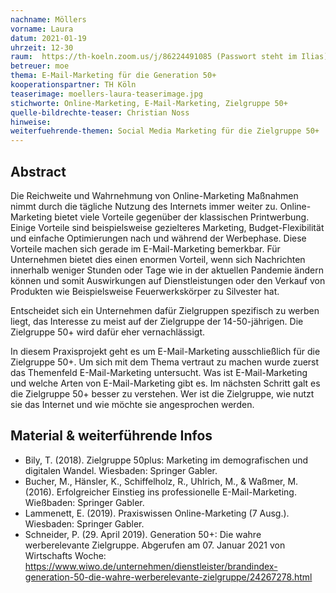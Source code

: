 ```yaml
---
nachname: Möllers
vorname: Laura
datum: 2021-01-19
uhrzeit: 12-30
raum:  https://th-koeln.zoom.us/j/86224491085 (Passwort steht im Ilias) Präsentation
betreuer: moe
thema: E-Mail-Marketing für die Generation 50+
kooperationspartner: TH Köln
teaserimage: moellers-laura-teaserimage.jpg
stichworte: Online-Marketing, E-Mail-Marketing, Zielgruppe 50+
quelle-bildrechte-teaser: Christian Noss
hinweise:
weiterfuehrende-themen: Social Media Marketing für die Zielgruppe 50+ | Online-Kaufverhalten der Zielgruppe
---
```


## Abstract

Die Reichweite und Wahrnehmung von Online-Marketing Maßnahmen nimmt durch die tägliche Nutzung des Internets immer weiter zu. Online-Marketing bietet viele Vorteile gegenüber der klassischen Printwerbung. Einige Vorteile sind beispielsweise gezielteres Marketing, Budget-Flexibilität und einfache Optimierungen nach und während der Werbephase.
Diese Vorteile machen sich gerade im E-Mail-Marketing bemerkbar. Für Unternehmen bietet dies einen enormen Vorteil, wenn sich Nachrichten innerhalb weniger Stunden oder Tage wie in der aktuellen Pandemie ändern können und somit Auswirkungen auf Dienstleistungen oder den Verkauf von Produkten wie Beispielsweise Feuerwerkskörper zu Silvester hat.

Entscheidet sich ein Unternehmen dafür Zielgruppen spezifisch zu werben liegt, das Interesse zu meist auf der Zielgruppe der 14-50-jährigen. Die Zielgruppe 50+ wird dafür eher vernachlässigt.  

In diesem Praxisprojekt geht es um E-Mail-Marketing ausschließlich für die Zielgruppe 50+. Um sich mit dem Thema vertraut zu machen wurde zuerst das Themenfeld E-Mail-Marketing untersucht. Was ist E-Mail-Marketing und welche Arten von E-Mail-Marketing gibt es. Im nächsten Schritt galt es die Zielgruppe 50+ besser zu verstehen. Wer ist die Zielgruppe, wie nutzt sie das Internet und wie möchte sie angesprochen werden.   

## Material & weiterführende Infos

- Bily, T. (2018). Zielgruppe 50plus: Marketing im demografischen und digitalen Wandel. Wiesbaden: Springer Gabler.
- Bucher, M., Hänsler, K., Schiffelholz, R., Uhlrich, M., & Waßmer, M. (2016). Erfolgreicher Einstieg ins professionelle E-Mail-Marketing. Wießbaden: Springer Gabler.
- Lammenett, E. (2019). Praxiswissen Online-Marketing (7 Ausg.). Wiesbaden: Springer Gabler.
- Schneider, P. (29. April 2019). Generation 50+: Die wahre werberelevante Zielgruppe. Abgerufen am 07. Januar 2021 von Wirtschafts Woche: https://www.wiwo.de/unternehmen/dienstleister/brandindex-generation-50-die-wahre-werberelevante-zielgruppe/24267278.html
